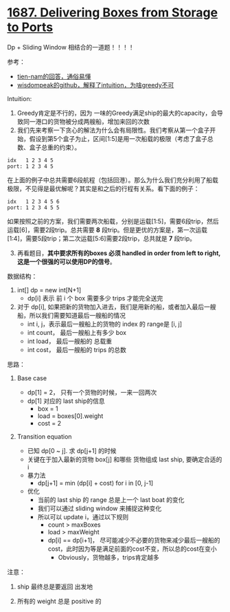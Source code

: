# [1687. Delivering Boxes from Storage to Ports](https://leetcode.com/problems/delivering-boxes-from-storage-to-ports/)

Dp + Sliding Window 相结合的一道题！！！！

参考：

- [tien-nam的回答，通俗易懂](https://leetcode.com/problems/delivering-boxes-from-storage-to-ports/discuss/969518/DP-%2B-Sliding-window-O(n)-time-and-space)
- [wisdompeak的github，解释了intuition，为啥greedy不可](https://github.com/wisdompeak/LeetCode/tree/master/Two_Pointers/1687.Delivering-Boxes-from-Storage-to-Ports)

Intuition:
1. Greedy肯定是不行的，因为 一味的Greedy满足ship的最大的capacity，会导致同一港口的货物被分成两艘船，增加来回的次数
2. 我们先来考察一下贪心的解法为什么会有局限性。我们考察从第一个盒子开始，假设到第5个盒子为止，区间[1:5]是用一次船载的极限（考虑了盒子总数、盒子总重的约束）。
```
idx   1 2 3 4 5
port: 1 2 3 4 5 
```
在上面的例子中总共需要6段航程（包括回港）。那么为什么我们充分利用了船载极限，不见得是最优解呢？其实是和之后的行程有关系。看下面的例子：
```
idx   1 2 3 4 5 6
port: 1 2 3 4 5 5
```
如果按照之前的方案，我们需要两次船载，分别是运载[1:5]，需要6段trip，然后运载[6]，需要2段trip。总共需要 **8** 段trip。但是更优的方案是，第一次运载[1:4]，需要5段trip；第二次运载[5:6]需要2段trip，总共就是 **7** 段trip。

3. 再看题目，**其中要求所有的boxes 必须 handled in order from left  to right, 这是一个很强的可以使用DP的信号**。


数据结构：

1. int[] dp = new int[N+1]
   - dp[i] 表示 前 i 个 box 需要多少 trips 才能完全送完
2. 对于 dp[i], 如果把新的货物加入进去，我们是用新的船，或者加入最后一艘船，所以我们需要知道最后一艘船的情况
   - int i, j，表示最后一艘船上的货物的 index 的 range是 [i, j]
   - int count， 最后一艘船上有多少 box
   - int load， 最后一艘船的 总载重
   - int cost， 最后一艘船的 trips 的总数


思路：
1. Base case
   - dp[1] = 2， 只有一个货物的时候，一来一回两次
   - dp[1] 对应的 last ship的信息
     - box = 1
     - load = boxes[0].weight
     - cost = 2

2. Transition equation
   - 已知 dp[0 ~ j]. 求 dp[j+1] 的时候
   - 关键在于加入最新的货物 box[j] 和哪些 货物组成 last ship, 要确定合适的 i
   - 暴力法
     - dp[j+1] = min (dp[i] + cost) for i in [0, j-1]
   - 优化
     - 当前的 last ship 的 range 总是上一个 last boat 的变化
     - 我们可以通过 sliding window 来捕捉这种变化
     - 所以可以 update i，通过以下规则
       - count > maxBoxes
       - load > maxWeight
       - dp[i] == dp[i+1]， 尽可能减少不必要的货物来减少最后一艘船的 cost，此时因为等是满足前面的cost不变，所以总的cost在变小
         - Obviously，货物越多，trips肯定越多


注意：

1. ship 最终总是要返回 出发地 

2. 所有的 weight 总是 positive 的

